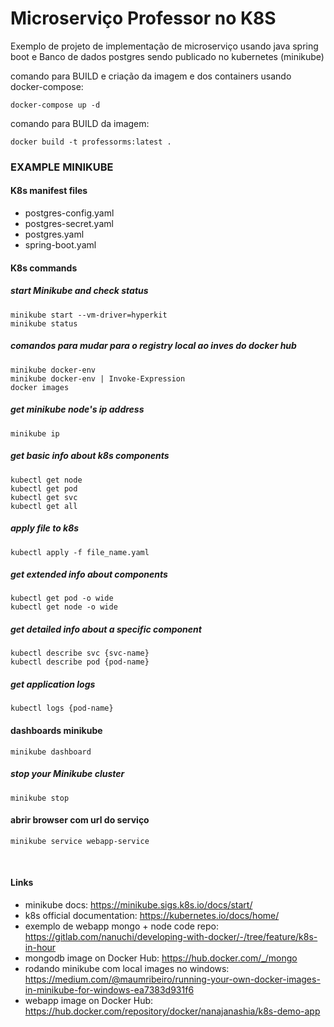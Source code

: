 # Microserviço Professor no K8S

Exemplo de projeto de implementação de microserviço usando java spring boot
e Banco de dados postgres sendo publicado no kubernetes (minikube)

comando para BUILD e criação da imagem e dos containers usando docker-compose:

```
docker-compose up -d
```

comando para BUILD da imagem:

```
docker build -t professorms:latest .
```

### EXAMPLE MINIKUBE

#### K8s manifest files
* postgres-config.yaml
* postgres-secret.yaml
* postgres.yaml
* spring-boot.yaml

#### K8s commands

##### start Minikube and check status
    minikube start --vm-driver=hyperkit 
    minikube status

##### comandos para mudar para o registry local ao inves do docker hub
    minikube docker-env
    minikube docker-env | Invoke-Expression
    docker images

##### get minikube node's ip address
    minikube ip

##### get basic info about k8s components
    kubectl get node
    kubectl get pod
    kubectl get svc
    kubectl get all

##### apply file to k8s
    kubectl apply -f file_name.yaml

##### get extended info about components
    kubectl get pod -o wide
    kubectl get node -o wide

##### get detailed info about a specific component
    kubectl describe svc {svc-name}
    kubectl describe pod {pod-name}

##### get application logs
    kubectl logs {pod-name}
#### dashboards minikube
    minikube dashboard
##### stop your Minikube cluster
    minikube stop

#### abrir browser com url do serviço
    minikube service webapp-service

<br />

#### Links
* minikube docs: https://minikube.sigs.k8s.io/docs/start/
* k8s official documentation: https://kubernetes.io/docs/home/
* exemplo de webapp mongo + node code repo: https://gitlab.com/nanuchi/developing-with-docker/-/tree/feature/k8s-in-hour
* mongodb image on Docker Hub: https://hub.docker.com/_/mongo
* rodando minikube com local images no windows: https://medium.com/@maumribeiro/running-your-own-docker-images-in-minikube-for-windows-ea7383d931f6
* webapp image on Docker Hub: https://hub.docker.com/repository/docker/nanajanashia/k8s-demo-app

